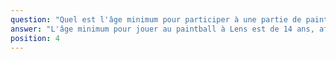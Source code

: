 ```yaml
---
question: "Quel est l'âge minimum pour participer à une partie de paintball à Lens ?"
answer: "L'âge minimum pour jouer au paintball à Lens est de 14 ans, afin de garantir une expérience sécurisée pour tous. Nous fournissons des équipements de protection adaptés à chaque participant et un briefing de sécurité est réalisé avant chaque partie. Pour les plus jeunes, nous proposons des formules alternatives comme le 'Kidsball' dès 10 ans, avec du matériel spécialement conçu pour eux."
position: 4
---
```

